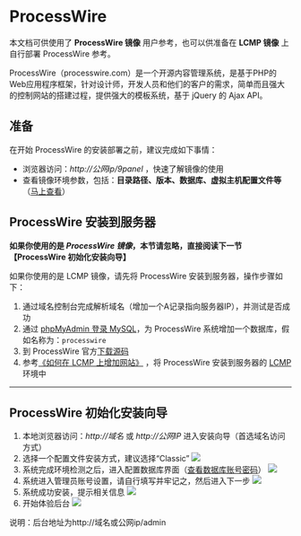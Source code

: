 # ProcessWire

本文档可供使用了 **ProcessWire 镜像** 用户参考，也可以供准备在 **LCMP 镜像** 上自行部署 ProcessWire 参考。

ProcessWire（processwire.com）是一个开源内容管理系统，是基于PHP的Web应用程序框架，针对设计师，开发人员和他们的客户的需求，简单而且强大的控制网站的搭建过程，提供强大的模板系统，基于 jQuery 的 Ajax API。

## 准备

在开始 ProcessWire 的安装部署之前，建议完成如下事情：

* 浏览器访问：*http://公网ip/9panel* ，快速了解镜像的使用
* 查看镜像环境参数，包括：**目录路径、版本、数据库、虚拟主机配置文件等** （[马上查看](https://support.websoft9.com/docs/lcmp/zh/stack-components.html)）

## ProcessWire 安装到服务器

**如果你使用的是 *ProcessWire 镜像*，本节请忽略，直接阅读下一节 【ProcessWire 初始化安装向导】**

如果你使用的是 LCMP 镜像，请先将 ProcessWire 安装到服务器，操作步骤如下：

1. 通过域名控制台完成解析域名（增加一个A记录指向服务器IP），并测试是否成功
2. 通过 [phpMyAdmin 登录 MySQL](https://support.websoft9.com/docs/lcmp/zh/admin-mysql.html)，为 ProcessWire 系统增加一个数据库，假如名称为：`processwire`
3. 到 ProcessWire 官方[下载源码](https://processwire.com/download/)
2. 参考[《如何在 LCMP 上增加网站》](https://support.websoft9.com/docs/lcmp/zh/solution-deployment.html#安装第二个网站) ，将 ProcessWire 安装到服务器的 [LCMP](https://support.websoft9.com/docs/lcmp/zh/) 环境中

---

## ProcessWire 初始化安装向导

1. 本地浏览器访问：*http://域名* 或 *http://公网IP* 进入安装向导（首选域名访问方式）
2. 选择一个配置文件安装方式，建议选择“Classic”
   ![](https://libs.websoft9.com/Websoft9/DocsPicture/zh/processwire/processwire-install001-websoft9.png)
3. 系统完成环境检测之后，进入配置数据库界面（[查看数据库账号密码](https://support.websoft9.com/docs/lcmp/zh/stack-accounts.html)）
   ![](https://libs.websoft9.com/Websoft9/DocsPicture/zh/processwire/processwire-dbset-websoft9.png)
4. 系统进入管理员账号设置，请自行填写并牢记之，然后进入下一步
   ![](https://libs.websoft9.com/Websoft9/DocsPicture/zh/processwire/processwire-adminset-websof9.png)
5. 系统成功安装，提示相关信息
   ![](https://libs.websoft9.com/Websoft9/DocsPicture/zh/processwire/processwire-ss-websoft9.png)
6. 开始体验后台
   ![](https://libs.websoft9.com/Websoft9/DocsPicture/zh/processwire/processwire-backend-websoft.png)

说明：后台地址为http://域名或公网ip/admin